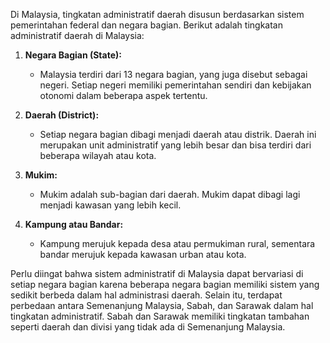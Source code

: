 Di Malaysia, tingkatan administratif daerah disusun berdasarkan sistem pemerintahan federal dan negara bagian. Berikut adalah tingkatan administratif daerah di Malaysia:

1. **Negara Bagian (State):**
   - Malaysia terdiri dari 13 negara bagian, yang juga disebut sebagai negeri. Setiap negeri memiliki pemerintahan sendiri dan kebijakan otonomi dalam beberapa aspek tertentu.

2. **Daerah (District):**
   - Setiap negara bagian dibagi menjadi daerah atau distrik. Daerah ini merupakan unit administratif yang lebih besar dan bisa terdiri dari beberapa wilayah atau kota.

3. **Mukim:**
   - Mukim adalah sub-bagian dari daerah. Mukim dapat dibagi lagi menjadi kawasan yang lebih kecil.

4. **Kampung atau Bandar:**
   - Kampung merujuk kepada desa atau permukiman rural, sementara bandar merujuk kepada kawasan urban atau kota.

Perlu diingat bahwa sistem administratif di Malaysia dapat bervariasi di setiap negara bagian karena beberapa negara bagian memiliki sistem yang sedikit berbeda dalam hal administrasi daerah. Selain itu, terdapat perbedaan antara Semenanjung Malaysia, Sabah, dan Sarawak dalam hal tingkatan administratif. Sabah dan Sarawak memiliki tingkatan tambahan seperti daerah dan divisi yang tidak ada di Semenanjung Malaysia.

